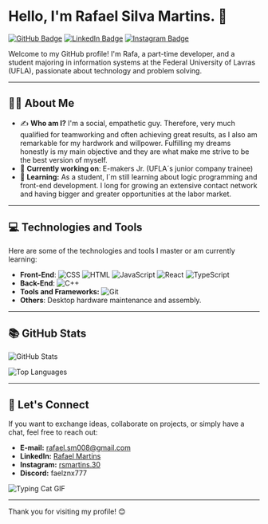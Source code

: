# Hello, I'm Rafael Silva Martins. 👋

[![GitHub Badge](https://img.shields.io/badge/-GitHub-000?style=flat&logo=GitHub&logoColor=white)](https://github.com/rafaelsilvamartins30) [![LinkedIn Badge](https://img.shields.io/badge/-LinkedIn-blue?style=flat&logo=Linkedin&logoColor=white)](https://linkedin.com/in/rafael-martins-716625320/) [![Instagram Badge](https://img.shields.io/badge/-Instagram-E4405F?style=flat&logo=Instagram&logoColor=white)](https://instagram.com/rsmartins.30)

Welcome to my GitHub profile! I'm Rafa, a part-time developer, and a student majoring in information systems at the Federal University of Lavras (UFLA), passionate about technology and problem solving.

---

## :man_technologist: About Me

- ✍️ **Who am I?** I'm a social, empathetic guy. Therefore, very much qualified for teamworking and often achieving great results, as I also am remarkable for my hardwork and willpower. Fulfilling my dreams honestly is my main objective and they are what make me strive to be the best version of myself.
- :telescope: **Currently working on**: E-makers Jr. (UFLA´s junior company trainee)
- :seedling: **Learning:** As a student, I´m still learning about logic programming and front-end development. I long for growing an extensive contact network and having bigger and greater opportunities at the labor market.

---

## :computer: Technologies and Tools

Here are some of the technologies and tools I master or am currently learning:

- **Front-End**: ![CSS](https://img.shields.io/badge/-CSS-1572B6?style=flat&logo=css3&logoColor=white) ![HTML](https://img.shields.io/badge/-HTML-E34F26?style=flat&logo=html5&logoColor=white) ![JavaScript](https://img.shields.io/badge/-JavaScript-F7DF1E?style=flat&logo=javascript&logoColor=black) ![React](https://img.shields.io/badge/-React-61DAFB?style=flat&logo=react&logoColor=black) ![TypeScript](https://img.shields.io/badge/-TypeScript-007ACC?style=flat&logo=typescript&logoColor=white)
- **Back-End**: ![C++](https://img.shields.io/badge/-C++-00599C?style=flat&logo=c%2B%2B&logoColor=white)
- **Tools and Frameworks:** ![Git](https://img.shields.io/badge/-Git-F05032?style=flat&logo=git&logoColor=white)
- **Others**: Desktop hardware maintenance and assembly.

---

## :books: GitHub Stats

![GitHub Stats](https://github-readme-stats.vercel.app/api?username=rafaelsilvamartins30&show_icons=true&theme=radical)

![Top Languages](https://github-readme-stats.vercel.app/api/top-langs/?username=rafaelsilvamartins30&layout=compact&theme=radical)

---

## :handshake: Let's Connect

If you want to exchange ideas, collaborate on projects, or simply have a chat, feel free to reach out:

- **E-mail:** rafael.sm008@gmail.com
- **LinkedIn:** [Rafael Martins](https://www.linkedin.com/in/rafael-martins-716625320/)
- **Instagram:** [rsmartins.30](https://instagram.com/rsmartins.30)
- **Discord:** faelznx777
  
![Typing Cat GIF](https://i.gifer.com/7IjS.gif)

---

Thank you for visiting my profile! :blush:


